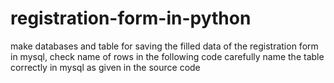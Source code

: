 # registration-form-in-python
make databases and table for saving the filled data of the registration form in mysql, check name of rows in the following code
carefully name the table correctly in mysql as given in the source code
